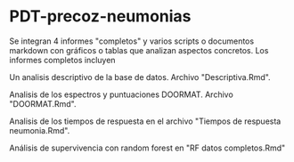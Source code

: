 # PDT-precoz-neumonias
Se integran 4 informes "completos" y varios scripts o documentos markdown con gráficos o tablas que analizan aspectos concretos.
Los informes completos incluyen    

Un analisis descriptivo de la base de datos. Archivo "Descriptiva.Rmd".  

Analisis de los espectros y puntuaciones DOORMAT. Archivo "DOORMAT.Rmd".  

Analisis de los tiempos de respuesta en el archivo "Tiempos de respuesta neumonia.Rmd".   

Análisis de supervivencia con random forest en "RF datos completos.Rmd"  


